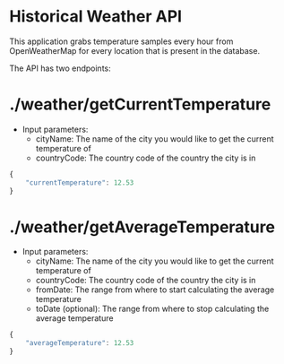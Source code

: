 # Historical Weather API

This application grabs temperature samples every hour from OpenWeatherMap for every location that is
present in the database.

The API has two endpoints:

# ./weather/getCurrentTemperature
- Input parameters:
  - cityName<string>: The name of the city you would like to get the current temperature of
  - countryCode<string>: The country code of the country the city is in

```javascript
{
    "currentTemperature": 12.53
}
```

# ./weather/getAverageTemperature
- Input parameters:
  - cityName<string>: The name of the city you would like to get the current temperature of
  - countryCode<string>: The country code of the country the city is in
  - fromDate<Date>: The range from where to start calculating the average temperature
  - toDate<Date> (optional): The range from where to stop calculating the average temperature

```javascript
{
    "averageTemperature": 12.53
}
